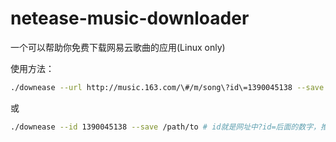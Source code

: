  

# netease-music-downloader

一个可以帮助你免费下载网易云歌曲的应用(Linux only)

使用方法：

```bash
./downease --url http://music.163.com/\#/m/song\?id\=1390045138 --save /path/to/
```



或

```bash
./downease --id 1390045138 --save /path/to # id就是网址中?id=后面的数字，推荐使用id,更准确
```

